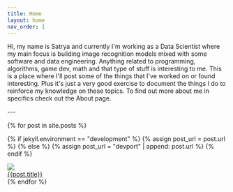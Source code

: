 ```yaml
---
title: Home
layout: home
nav_order: 1
---
```

<p>
Hi, my name is Satrya and currently I'm working as a Data Scientist where my main focus is building image recognition models mixed with some software and data engineering. Anything related to programming, algorithms, game dev, math and that type of stuff is interesting to me. This is a place where I'll post some of the things that I've worked on or found interesting. Plus it's just a very good exercise to document the things I do to reinforce my knowledge on these topics. To find out more about me in specifics check out the About page.
</p>
---

{% for post in site.posts %}

{% if jekyll.environment == "development" %}
    {% assign post_url = post.url %}
{% else %}
    {% assign post_url = "devport" | append: post.url %}
{% endif %}

<div class="post">
    <div class="thumb">
        <a href="{{post_url}}">
            <img src="{{site.url}}/assets/thumbnails/{{post.title | downcase | replace: ' ', '-' }}.png">
        </a>
    </div>
    <div class="title-block">
        <a href="{{post.url}}">{{post.title}}</a>
    </div>
</div>
{% endfor %}
<!--<button>See all posts</button>-->


[^1]: [It can take up to 10 minutes for changes to your site to publish after you push the changes to GitHub](https://docs.github.com/en/pages/setting-up-a-github-pages-site-with-jekyll/creating-a-github-pages-site-with-jekyll#creating-your-site).

[Just the Docs]: https://just-the-docs.github.io/just-the-docs/
[GitHub Pages]: https://docs.github.com/en/pages
[README]: https://github.com/just-the-docs/just-the-docs-template/blob/main/README.md
[Jekyll]: https://jekyllrb.com
[GitHub Pages / Actions workflow]: https://github.blog/changelog/2022-07-27-github-pages-custom-github-actions-workflows-beta/
[use this template]: https://github.com/just-the-docs/just-the-docs-template/generate
